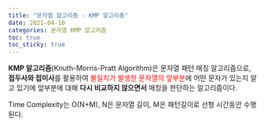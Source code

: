 ```yaml
---
title: "문자열 알고리즘 - KMP 알고리즘"
date: 2021-04-10
categories: 문자열 KMP 알고리즘
toc: true
toc_sticky: true
---
```


**KMP 알고리즘**(Knuth-Morris-Pratt Algorithm)은 문자열 패턴 매칭 알고리즘으로, **접두사와 접미사**를 활용하여 <span style="color:red">불일치가 발생한 문자열의 앞부분</span>에 어떤 문자가 있는지 알고 있기에 앞부분에 대해 **다시 비교하지 않으면서** 매칭을 판단하는 알고리즘이다.

Time Complexity는 O(N+M), N은 문자열 길이, M은 패턴길이로 선형 시간동안 수행된다.

##